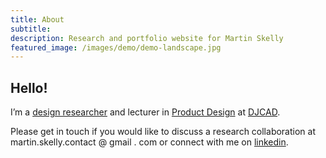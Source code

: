 ```yaml
---
title: About
subtitle:
description: Research and portfolio website for Martin Skelly
featured_image: /images/demo/demo-landscape.jpg
---
```



## Hello!

I’m a [design researcher](https://www.dundee.ac.uk/people/martin-skelly) and lecturer in [Product Design](https://www.dundee.ac.uk/undergraduate/product-design) at [DJCAD](https://www.dundee.ac.uk/djcad/).

Please get in touch if you would like to discuss a research collaboration at martin.skelly.contact @ gmail . com or connect with me on [linkedin](https://www.linkedin.com/in/martinskelly/).
